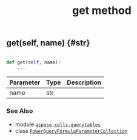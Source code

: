 ﻿---
title: get method
second_title: Aspose.Cells for Python via .NET API References
description: 
type: docs
weight: 40
url: /aspose.cells.querytables/powerqueryformulaparametercollection/get/
is_root: false
---

## get(self, name) {#str}





```python

def get(self, name):
    ...
```


| Parameter | Type | Description |
| :- | :- | :- |
| name | str |  |



### See Also
* module [`aspose.cells.querytables`](../../)
* class [`PowerQueryFormulaParameterCollection`](/cells/python-net/aspose.cells.querytables/powerqueryformulaparametercollection)
